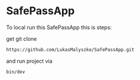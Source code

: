 # SafePassApp

To local run this SafePassApp this is steps:

get git clone

```bash
https://github.com/LukasMalyszko/SafePassApp.git
```

and run project via

```bash
bin/dev
```
